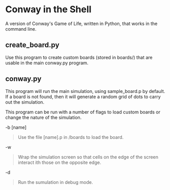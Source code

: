 # Conway in the Shell
A version of Conway's Game of Life, written in Python, that works in the command line.

## create_board.py
Use this program to create custom boards (stored in boards/) that are usable in the main conway.py program.

## conway.py
This program will run the main simulation, using sample_board.p by default. If a board is not found, then it will generate a random grid of dots to carry out the simulation.

This program can be run with a number of flags to load custom boards or change the nature of the simulation.  

-b [name]  

>Use the file [name].p in /boards to load the board.  

-w  

>Wrap the simulation screen so that cells on the edge of the screen interact  ith those on the opposite edge.  

-d  

>Run the sumulation in debug mode.  
